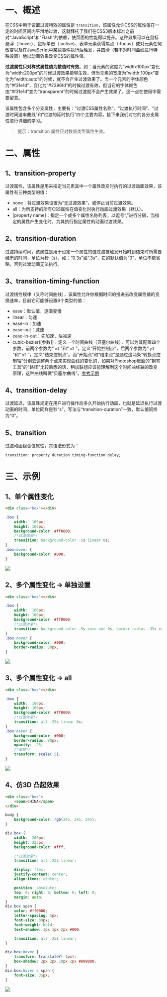# 一、概述

在CSS中用于设置过渡特效的属性是 `transition`，该属性允许CSS的属性值在一定的时间区间内平滑地过渡，这就拜托了我们在CSS3版本标准之前对“JavaScript”和“Flash”的依赖，使页面的性能得以提升。这种效果可以在鼠标悬浮（:hover）、鼠标单击（:active）、表单元素获得焦点（:focus）或对元素任何改变以及在JavaScript中某些事件执行后触发，并圆滑（若不对时间曲线进行特殊设置）地以动画效果改变CSS的属性值。

**过渡属性只对样式属性值为数值时有效**。如：当元素的宽度为“width:100px”变化为“width:200px”的时候过渡效果能够生效，但当元素的宽度为“width:100px”变化为“width:auto”的时候，就不会产生过渡效果了。当一个元素的字体颜色为“#f31e1d”，变化为“#2396fd”的时候过渡有效，但当它的字体颜色由“#f31e1d”变为“transparent”的时候过渡就不会产生效果了。这一点在使用中需要留意。

该属性包含多个分支属性，主要有：“过渡CSS属性名称”、“过渡执行时间”、“过渡时间速率曲线”和“过渡的延时执行”四个主要内容，接下来我们对它的各分支属性进行详细的学习。

> 提示：transition 属性只对数值类型属性生效。

# 二、属性

## 1、transition-property

过渡属性，该属性是用来指定当元素其中一个属性改变时执行的过渡动画效果，该属性有三种类型的值：

- none：将过渡效果设置为“无过渡效果”，或停止当前过渡效果。
- all：为所支持的所有CSS属性在值变化时执行动画过渡效果（默认）。
- [property name]：指定一个或多个属性名称列表，以逗号“,”进行分隔，当指定的属性产生变化时，为其执行指定属性的动画过渡效果。

## 2、transition-duration

过渡持续时间，该属性是用于设定一个属性的值过渡被触发开始时到结束时所需要经历的时间，单位为秒（s），如：“0.3s”或“.3s”，它的默认值为“0”，单位不能省略，否则过渡动画无法执行。

## 3、transition-timing-function

过渡线性规律（又称时间曲线），该属性允许你根据时间的推进去改变属性值的变换速率，目前它可能够设置6个类型的值：

- ease：默认值，逐渐变慢
- linear：匀速
- ease-in：加速
- ease-out：减速
- ease-in-out：先加速，后减速
- cubic-bezier([参数])：定义一个时间曲线（贝塞尔曲线），可以为其配置四个参数，前两个参数为“ `x1` ”和“ `x2` ”，定义“开始控制点”，后两个参数为“ `y1` ”和“ `y2` ”，定义“结束控制点”。而“开始点”和“结束点”是通过这两条“转换点控制轴”分别去调整两个点来实现曲线的变化的，如果对Photoshop里面的“钢笔工具”的“路径”比较熟悉的话，稍加联想应该能理解到这个时间曲线轴的改变原理，这种曲线叫做“贝塞尔曲线”。[参考示例](http://yisibl.github.io/cubic-bezier/#0,0,1,1)

## 4、transition-delay

过渡延迟，该属性规定在用户进行操作后多久开始执行动画，也就是延迟执行过渡动画的时间，单位同样是秒“s”，写法与“transition-duration”一致，默认值同样为“0”。

## 5、transition

过渡动画组合值属性，其语法形式为：

```css
transition: property duration timing-function delay;
```

# 三、示例

## 1、单个属性变化

```html
<div class="box"></div>
```

```css
.box {
    width:  160px;
    height: 160px;
    background-color: #ff0000;
    /*过渡效果*/
    transition: background-color .5s linear 0s;
}
.box:hover {
    background-color: #000;
}
```

![](IMGS/transition-1.gif)

## 2、多个属性变化 -> 单独设置

```html
<div class="box"></div>
```

```css
.box {
    width:  160px;
    height: 160px;
    background-color: #ff0000;
    /*过渡效果*/
    transition: background-color .5s ease-out 0s, border-radius .35s ease-in 0s;
}
.box:hover {
    background-color: #000;
    border-radius: 80px;
}
```

![](IMGS/transition-2.gif)

## 3、多个属性变化 -> all

```html
<div class="box"></div>
```

```css
.box {
    width:  160px;
    height: 160px;
    background-color: #ff0000;
    /*过渡效果*/
    transition: all .25s linear 0s;
}
.box:hover {
    background-color: #000;
    border-radius: 80px;
    opacity: .25;
    /*缩放*/
    transform: scale(.5);
}
```

![](IMGS/transition-3.gif)

## 4、仿3D 凸起效果

```html
<div class="box">
    <span>CHINA</span>
</div>
```

```css
body {
    background-color: rgb(245, 245, 245);
}

div.box {
    width:  200px;
    height: 325px;
    background-color: #fff;

    /*过渡效果*/
    transition: all .25s linear;

    display: flex;
    justify-content: center;
    align-items: center;

    position: absolute;
    top: 0; right: 0; bottom: 0; left: 0;
    margin: auto;
}
div.box span {
    color: #ff0000;
    letter-spacing: 5px;
    font-size: 30px;
    font-weight: bold;
    text-shadow: 1px 1px 2px #000;

    transition: all .25s linear;
}

div.box:hover {
    transform: translateY(-1px);
    box-shadow: 2px 2px 10px 2px #808080;
}
div.box:hover > span {
    font-size: 35px;
}
```

![](IMGS/transition-4.gif)











